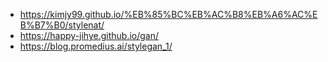 
- https://kimjy99.github.io/%EB%85%BC%EB%AC%B8%EB%A6%AC%EB%B7%B0/stylenat/
- https://happy-jihye.github.io/gan/
- https://blog.promedius.ai/stylegan_1/

